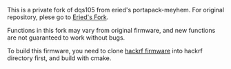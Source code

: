 This is a private fork of dqs105 from eried's portapack-meyhem.  For original repository, plese go to [Eried's Fork](https://github.com/eried/portapack-mayhem).

Functions in this fork may vary from original firmware, and new functions are not guaranteed to work without bugs.

To build this firmware, you need to clone [hackrf firmware](https://github.com/mossmann/hackrf) into hackrf directory first, and build with cmake.